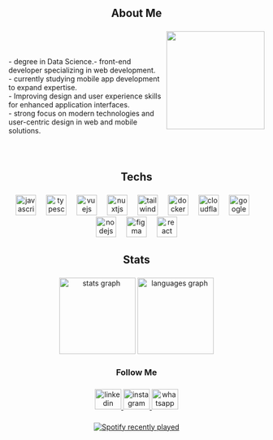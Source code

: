<h2 align="center">About Me</h2>

###

<img align="right" height="193" src="https://c.tenor.com/apI2qC3KYYAAAAAd/tenor.gif"  />

###

<p align="left"> <br><br><br>
- degree in Data Science.- front-end developer specializing in web development.<br>- currently studying mobile app development to expand expertise.<br>- Improving design and user experience skills for enhanced application interfaces.<br>- strong focus on modern technologies and user-centric design in web and mobile solutions.</p>

###

<p align="left">‎ ‎ </p>


### 

<h2 align="center">Techs</h2>

###

<div align="center">
  <img src="https://skillicons.dev/icons?i=js" height="40" alt="javascript logo"  />
  <img width="12" />
  <img src="https://skillicons.dev/icons?i=ts" height="40" alt="typescript logo"  />
  <img width="12" />
  <img src="https://skillicons.dev/icons?i=vue" height="40" alt="vuejs logo"  />
  <img width="12" />
  <img src="https://skillicons.dev/icons?i=nuxtjs" height="40" alt="nuxtjs logo"  />
  <img width="12" />
  <img src="https://skillicons.dev/icons?i=tailwind" height="40" alt="tailwindcss logo"  />
  <img width="12" />
  <img src="https://skillicons.dev/icons?i=docker" height="40" alt="docker logo"  />
  <img width="12" />
  <img src="https://skillicons.dev/icons?i=cloudflare" height="40" alt="cloudflare logo"  />
  <img width="12" />
  <img src="https://skillicons.dev/icons?i=gcp" height="40" alt="googlecloud logo"  />
  <img width="12" />
  <img src="https://skillicons.dev/icons?i=nodejs" height="40" alt="nodejs logo"  />
  <img width="12" />
  <img src="https://skillicons.dev/icons?i=figma" height="40" alt="figma logo"  />
  <img width="12" />
  <img src="https://skillicons.dev/icons?i=react" height="40" alt="react logo"  />
</div>

###

<h2 align="center">Stats</h2>

###

<div align="center">
  <img src="https://github-readme-stats.vercel.app/api?username=heitorschleder&hide_title=false&hide_rank=false&show_icons=true&include_all_commits=true&count_private=true&disable_animations=false&theme=vue-dark&locale=en&hide_border=true&order=1" height="150" alt="stats graph"  />
  <img src="https://github-readme-stats.vercel.app/api/top-langs?username=heitorschleder&locale=en&hide_title=false&layout=compact&card_width=320&langs_count=6&theme=vue-dark&hide_border=true&order=2" height="150" alt="languages graph"  />
</div>

###

<h3 align="center">Follow Me</h3>

###

<div align="center">
  <a href="https://www.linkedin.com/in/heitor-de-oliveira-schleder-10345a1ab/" target="_blank">
    <img src="https://raw.githubusercontent.com/maurodesouza/profile-readme-generator/master/src/assets/icons/social/linkedin/default.svg" width="52" height="40" alt="linkedin logo"  />
  </a>
  <a href="https://www.instagram.com/heitor_schleder/?hl=pt-br" target="_blank">
    <img src="https://raw.githubusercontent.com/maurodesouza/profile-readme-generator/master/src/assets/icons/social/instagram/default.svg" width="52" height="40" alt="instagram logo"  />
  </a>
  <a href="https://wa.me/48999022083" target="_blank">
    <img src="https://raw.githubusercontent.com/maurodesouza/profile-readme-generator/master/src/assets/icons/social/whatsapp/default.svg" width="52" height="40" alt="whatsapp logo"  />
  </a>
</div>

###

<div align="center">
  <a href="https://open.spotify.com/user/yw5ec8gk56keigiewe3bur5hc">
    <img src="https://spotify-recently-played-readme.vercel.app/api?user=yw5ec8gk56keigiewe3bur5hc&count=3" alt="Spotify recently played"  />
  </a>
</div>

###
